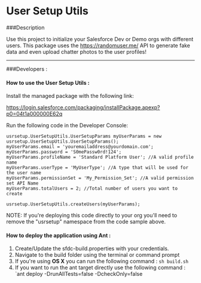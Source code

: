 User Setup Utils
===

###Description

Use this project to initialize your Salesforce Dev or Demo orgs with different users.
This package uses the https://randomuser.me/ API to generate fake data and even upload
chatter photos to the user profiles!

---
###Developers :

#### How to use the User Setup Utils :

Install the managed package with the following link:

https://login.salesforce.com/packaging/installPackage.apexp?p0=04t1a000000E62q

Run the following code in the Developer Console:

```
usrsetup.UserSetupUtils.UserSetupParams myUserParams = new usrsetup.UserSetupUtils.UserSetupParams();
myUserParams.email = 'youremailaddress@yourdomain.com';
myUserParams.password = 'S0mePassw0rd!124';
myUserParams.profileName = 'Standard Platform User'; //A valid profile name
myUserParams.userType = 'MyUserType'; //A type that will be used for the user name
myUserParams.permissionSet = 'My_Permission_Set'; //A valid permission set API Name
myUserParams.totalUsers = 2; //Total number of users you want to create

usrsetup.UserSetupUtils.createUsers(myUserParams);
```

NOTE: If you're deploying this code directly to your org you'll need to remove the "usrsetup" namespace from the code sample above.

#### How to deploy the application using Ant :

1. Create/Update the sfdc-build.properties with your credentials.
2. Navigate to the build folder using the terminal or command prompt
3. If you're using **OS X** you can run the following command : `sh build.sh`
4. If you want to run the ant target directly use the following command : `ant deploy -DrunAllTests=false -DcheckOnly=false
